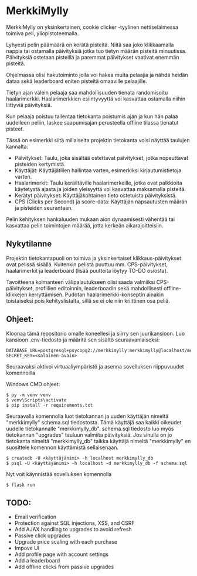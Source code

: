 # MerkkiMylly

MerkkiMylly on yksinkertainen, cookie clicker -tyylinen nettiselaimessa toimiva peli, yliopistoteemalla. 

Lyhyesti pelin päämäärä on kerätä pisteitä. Niitä saa joko klikkaamalla nappia tai ostamalla päivityksiä jotka tuo tietyn määrän pisteitä minuutissa. Päivityksiä ostetaan pisteillä ja paremmat päivitykset vaativat enemmän pisteitä. 

Ohjelmassa olisi hakutoiminto jolla voi hakea muita pelaajia ja nähdä heidän dataa sekä leaderboard eniten pisteitä omaaville pelaajille.  

Tietyn ajan välein pelaaja saa mahdollisuuden tienata randomisoitu haalarimerkki. Haalarimerkkien esiintyvyyttä voi kasvattaa ostamalla niihin liittyviä päivityksiä.

Kun pelaaja poistuu tallentaa tietokanta poistumis ajan ja kun hän palaa uudelleen peliin, laskee saapumisajan perusteella offline tilassa tienatut pisteet. 

Tässä on esimerkki siitä millaiselta projektin tietokanta voisi näyttää taulujen kannalta:

- Päivitykset: Taulu, joka sisältää ostettavat päivitykset, jotka nopeuttavat pisteiden kertymistä.
- Käyttäjät: Käyttäjätilien hallintaa varten, esimerkiksi kirjautumistietoja varten.
- Haalarimerkit: Taulu keräiltäville haalarimerkeille, jotka ovat palkkioita käytetystä ajasta ja joiden yleisyyttä voi kasvattaa maksamalla pisteitä.
- Kerätyt päivitykset: Käyttäjäkohtainen tieto ostetuista päivityksistä.
- CPS (Clicks per Second) ja score-data: Käyttäjän napsautusten määrän ja pisteiden seurantaan.


Pelin kehityksen hankaluuden mukaan aion dynaamisesti vähentää tai kasvattaa pelin toimintojen määrää, jotta kerkeän aikarajoitteisiin. 

## Nykytilanne

Projektin tietokantapuoli on toimiva ja yksinkertaiset klikkaus-päivitykset ovat pelissä sisällä. Kuitenkin pelistä puuttuu mm. CPS-päivitykset, haalarimerkit ja leaderboard (lisää puutteita löytyy TO-DO osiosta). 

Tavoitteena kolmanteen välipalautukseen olisi saada valmiiksi CPS-päivitykset, profiilien editoinnin, leaderboadin sekä mahdollisesti offline-klikkejen kerryttämisen. Pudotan haalarimerkki-konseptin ainakin toistaiseksi pois kehityslistalta, sillä se ei ole niin kriittinen osa peliä.

## Ohjeet:

Kloonaa tämä repositorio omalle koneellesi ja siirry sen juurikansioon. Luo kansioon .env-tiedosto ja määritä sen sisältö seuraavanlaiseksi:

```
DATABASE_URL=postgresql+psycopg2://merkkimylly:merkkimylly@localhost/merkkimylly_db
SECRET_KEY=<salainen-avain>
```

Seuraavaksi aktivoi virtuaaliympäristö ja asenna sovelluksen riippuvuudet komennoilla

Windows CMD ohjeet:

```
$ py -m venv venv
$ venv\Scripts\activate
$ pip install -r requirements.txt
```

Seuraavalla komennolla luot tietokannan ja uuden käyttäjän nimeltä "merkkimylly" schema.sql tiedostosta. Tämä käyttäjä saa kaikki oikeudet uudelle tietokannalle "merkkimylly_db". schema.sql tiedosto luo myös tietokannan "upgrades" tauluun valmiita päivityksiä. Jos sinulla on jo tietokanta nimeltä "merkkimylly_db" taikka käyttäjä nimeltä "merkkimylly" en suosittele komennon käyttämistä sellaisenaan.

```
$ createdb -U <käyttäjänimi> -h localhost merkkimylly_db
$ psql -U <käyttäjänimi> -h localhost -d merkkimylly_db -f schema.sql
```

Nyt voit käynnistää sovelluksen komennolla

```
$ flask run
```

## TODO:
- Email verification
- Protection against SQL injections, XSS, and CSRF
- Add AJAX handling to upgrades to avoid refresh
- Passive click upgrades
- Upgrade price scaling with each purchase
- Impove UI
- Add profile page with account settings
- Add a leaderboard
- Add offline clicks from passive upgrades
